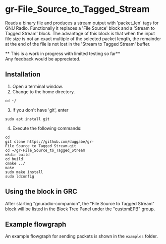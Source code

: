# gr-File_Source_to_Tagged_Stream

Reads a binary file and produces a stream output with 'packet_len' tags for GNU Radio. Functionally it replaces a 'File Source' block and a 'Stream to Tagged Stream' block. The advantage of this block is that when the input file size is not an exact multiple of the selected packet length, the remainder at the end of the file is not lost in the 'Stream to Tagged Stream' buffer.

** This is a work in progress with limited testing so far**  
Any feedback would be appreciated.

## Installation

1. Open a terminal window.
2. Change to the home directory.  
```
cd ~/  
```
3. If you don't have 'git', enter  
```
sudo apt install git  
```
4. Execute the following commands: 
 
  `cd`  
  `git clone https://github.com/duggabe/gr-File_Source_to_Tagged_Stream.git`  
  `cd ~/gr-File_Source_to_Tagged_Stream`  
  `mkdir build`  
  `cd build`  
  `cmake ../`  
  `make`  
  `sudo make install`  
  `sudo ldconfig`  

## Using the block in GRC

After starting "gnuradio-companion", the "File Source to Tagged Stream" block will be listed in the Block Tree Panel under the "customEPB" group.

## Example flowgraph

An example flowgraph for sending packets is shown in the `examples` folder.
